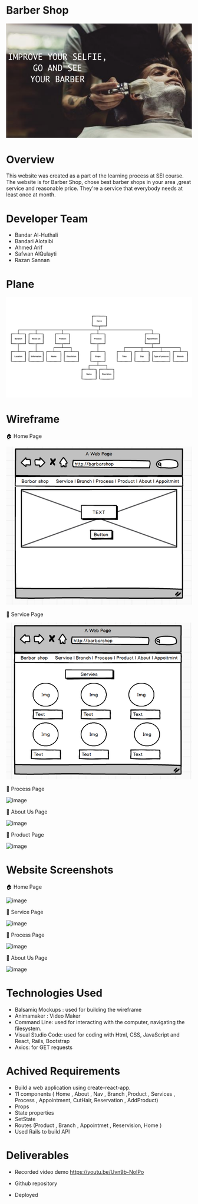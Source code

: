 # Barber Shop
![image](FIRST.jpg)

# Overview
This website was created as a part of the learning process at SEI course. The website is for Barber Shop, chose best barber shops in your area ,great service and reasonable price. They're a service that everybody needs at least once at month.

# Developer Team
- Bandar Al-Huthali
- Bandari Alotaibi
- Ahmed Arif
- Safwan AlQulayti
- Razan Sannan


# Plane

![image](Plan.jpg)

# Wireframe

🏠  Home Page 

![image](Home.jpg)

🌟  Service Page 

![image](Servis.png)

📝  Process Page

![image](Processplan.jpg)

👥  About Us Page

![image](aboutplan.jpg)

💸  Product Page

![image](productplan.jpg)





# Website Screenshots
🏠  Home Page 

![image](homescreen.jpg)


🌟  Service Page 

![image](servicesscreen.jpg)

📝  Process Page

![image](Processscreen.jpg)

👥  About Us Page

![image](aboutscreen.jpg)



# Technologies Used
- Balsamiq Mockups : used for building the wireframe
- Animamaker : Video Maker
- Command Line: used for interacting with the computer, navigating the filesystem.
- Visual Studio Code: used for coding with Html, CSS, JavaScript and React, Rails, Bootstrap
- Axios: for GET requests

# Achived Requirements
- Build a web application using create-react-app.
- 11 components ( Home , About , Nav , Branch ,Product , Services , Process , Appointment, CutHair, Reservation , AddProduct)
- Props
- State properties
- SetState
- Routes (Product , Branch , Appointmet , Reservision, Home )
- Used Rails to build API 


# Deliverables
- Recorded video demo
 https://youtu.be/Uvn9b-NoIPo

- Github repository

- Deployed 
